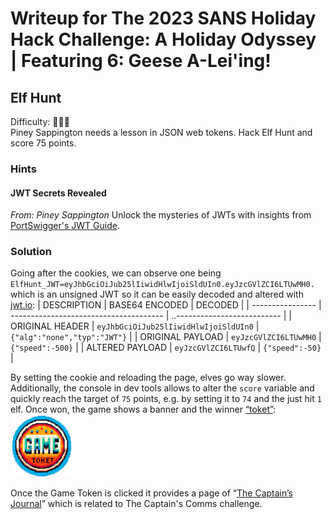 # Writeup for The 2023 SANS Holiday Hack Challenge: A Holiday Odyssey \| Featuring 6: Geese A-Lei'ing!
## Elf Hunt
Difficulty: :christmas_tree::christmas_tree::christmas_tree:  
Piney Sappington needs a lesson in JSON web tokens. Hack Elf Hunt and score 75 points.

### Hints
#### JWT Secrets Revealed
*From: Piney Sappington*
Unlock the mysteries of JWTs with insights from [PortSwigger's JWT Guide](https://portswigger.net/web-security/jwt).

### Solution
Going after the cookies, we can observe one being `ElfHunt_JWT=eyJhbGciOiJub25lIiwidHlwIjoiSldUIn0.eyJzcGVlZCI6LTUwMH0.` which is an unsigned JWT so it can be easily decoded and altered with [jwt.io](jwt.io):
| DESCRIPTION      | BASE64 ENCODED                         | DECODED                      |
| ---------------- | -------------------------------------- | ..-------------------------- | 
| ORIGINAL HEADER  | `eyJhbGciOiJub25lIiwidHlwIjoiSldUIn0`  | `{"alg":"none","typ":"JWT"}` |
| ORIGINAL PAYLOAD | `eyJzcGVlZCI6LTUwMH0`                  | `{"speed":-500}`             |
| ALTERED PAYLOAD  | `eyJzcGVlZCI6LTUwfQ`                   | `{"speed":-50}`              |

By setting the cookie and reloading the page, elves go way slower. Additionally, the console in dev tools allows to alter the `score` variable and quickly reach the target of `75` points, e.g. by setting it to `74` and the just hit `1` elf. Once won, the game shows a banner and the winner [“toket”](https://www.vivino.com/US/en/pelican-toket/w/9752003?year=2020):  
![toket](imgs/toket.png)  

Once the Game Token is clicked it provides a page of “[The Captain’s Journal](https://elfhunt.org/static/images/captainsJournal.png)” which is related to The Captain's Comms challenge.
